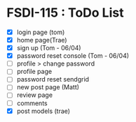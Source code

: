 # FSDI-115 : ToDo List

- [x] login page (tom)
- [X] home page(Trae)
- [x] sign up (Tom - 06/04)
- [x] password reset console (Tom - 06/04)
- [ ] profile > change password
- [ ] profile page
- [ ] password reset sendgrid
- [ ] new post page (Matt)
- [ ] review page
- [ ] comments
- [X] post models (trae)
